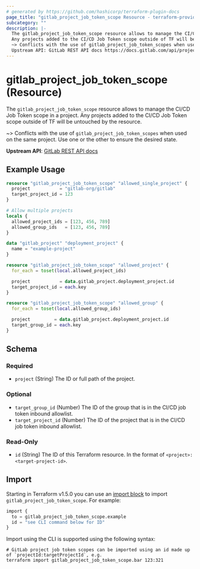 ```yaml
---
# generated by https://github.com/hashicorp/terraform-plugin-docs
page_title: "gitlab_project_job_token_scope Resource - terraform-provider-gitlab"
subcategory: ""
description: |-
  The gitlab_project_job_token_scope resource allows to manage the CI/CD Job Token scope in a project.
  Any projects added to the CI/CD Job Token scope outside of TF will be untouched by the resource.
  ~> Conflicts with the use of gitlab_project_job_token_scopes when used on the same project. Use one or the other to ensure the desired state.
  Upstream API: GitLab REST API docs https://docs.gitlab.com/api/project_job_token_scopes/
---
```


# gitlab_project_job_token_scope (Resource)

The `gitlab_project_job_token_scope` resource allows to manage the CI/CD Job Token scope in a project.
Any projects added to the CI/CD Job Token scope outside of TF will be untouched by the resource.

~> Conflicts with the use of `gitlab_project_job_token_scopes` when used on the same project. Use one or the other to ensure the desired state.

**Upstream API**: [GitLab REST API docs](https://docs.gitlab.com/api/project_job_token_scopes/)

## Example Usage

```terraform
resource "gitlab_project_job_token_scope" "allowed_single_project" {
  project           = "gitlab-org/gitlab"
  target_project_id = 123
}

# Allow multiple projects
locals {
  allowed_project_ids = [123, 456, 789]
  allowed_group_ids   = [123, 456, 789]
}

data "gitlab_project" "deployment_project" {
  name = "example-project"
}

resource "gitlab_project_job_token_scope" "allowed_project" {
  for_each = toset(local.allowed_project_ids)

  project           = data.gitlab_project.deployment_project.id
  target_project_id = each.key
}

resource "gitlab_project_job_token_scope" "allowed_group" {
  for_each = toset(local.allowed_group_ids)

  project         = data.gitlab_project.deployment_project.id
  target_group_id = each.key
}
```

<!-- schema generated by tfplugindocs -->
## Schema

### Required

- `project` (String) The ID or full path of the project.

### Optional

- `target_group_id` (Number) The ID of the group that is in the CI/CD job token inbound allowlist.
- `target_project_id` (Number) The ID of the project that is in the CI/CD job token inbound allowlist.

### Read-Only

- `id` (String) The ID of this Terraform resource. In the format of `<project>:<target-project-id>`.

## Import

Starting in Terraform v1.5.0 you can use an [import block](https://developer.hashicorp.com/terraform/language/import) to import `gitlab_project_job_token_scope`. For example:
```terraform
import {
  to = gitlab_project_job_token_scope.example
  id = "see CLI command below for ID"
}
```

Import using the CLI is supported using the following syntax:

```shell
# GitLab project job token scopes can be imported using an id made up of `projectId:targetProjectId`, e.g.
terraform import gitlab_project_job_token_scope.bar 123:321
```
